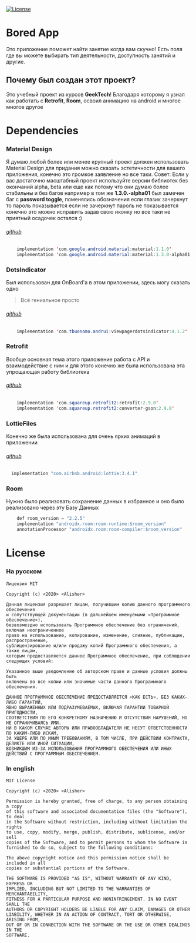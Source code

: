 [![License](https://img.shields.io/badge/License-MIT-brightgreen.svg)](https://opensource.org/licenses/MIT)
# Bored App
Это приложение поможет найти занятие когда вам скучно! Есть поля где вы можете выбирать тип деятельности, доступность занятий и другие.

## Почему был создан этот проект?
Это учебный проект из курсов **GeekTech**! Благодаря которому я узнал как работать с **Retrofit**, **Room**, освоил анимацию на android и многое многое другое

# Dependencies

### Material Design
Я думаю любой более или менее крупный проект должен использовать Material Design для придания можно сказать эстетичности для вашего приложения, конечно это громкое заявление но все таки.
Совет: Если у вас достаточно масштабный проект используйте версии библиотек без окончаний alpha, beta или еще как потому что они думаю более стабильны и без багов например в том же **1.3.0.-alpha01** был замечен баг с **password toggle**, поменялись обозначения если глазик зачеркнут то пароль показывается если не зачеркнут пароль не показывается конечно это можно исправить задав свою иконку но все таки не приятный осадочек остался :)
###### [github](https://github.com/material-components/material-components-android)
```java
    implementation 'com.google.android.material:material:1.1.0'
    implementation 'com.google.android.material:material:1.3.0-alpha01'
```

### DotsIndicator
Был использован для OnBoard'а в этом приложении, здесь могу сказать одно 
> Всё гениальное просто
###### [github](https://github.com/tommybuonomo/dotsindicator) 
```java
    implementation 'com.tbuonomo.andrui:viewpagerdotsindicator:4.1.2'
```

### Retrofit
Вообще основная тема этого приложение работа с API и взаимодействие с ним и для этого конечно же была использована эта упрощающая работу библиотека
###### [github](https://github.com/square/retrofit)
```java
    implementation 'com.squareup.retrofit2:retrofit:2.9.0'
    implementation 'com.squareup.retrofit2:converter-gson:2.9.0'
```

### LottieFiles
Конечно же была использована для очень ярких анимаций в приложении
###### [github](https://github.com/LottieFiles/lottie-android)
```java
  implementation "com.airbnb.android:lottie:3.4.1"
```

### Room
Нужно было реализовать сохранение данных в избранное и оно было реализовано через эту Базу Данных
```java
    def room_version = "2.2.5"
    implementation "androidx.room:room-runtime:$room_version"
    annotationProcessor "androidx.room:room-compiler:$room_version"
```

# License

### На русском
    Лицензия MIT

    Copyright (c) <2020> <Alisher>

    Данная лицензия разрешает лицам, получившим копию данного программного обеспечения 
    и сопутствующей документации (в дальнейшем именуемыми «Программное обеспечение»), 
    безвозмездно использовать Программное обеспечение без ограничений, включая неограниченное 
    право на использование, копирование, изменение, слияние, публикацию, распространение, 
    сублицензирование и/или продажу копий Программного обеспечения, а также лицам, 
    которым предоставляется данное Программное обеспечение, при соблюдении следующих условий:

    Указанное выше уведомление об авторском праве и данные условия должны быть 
    включены во все копии или значимые части данного Программного обеспечения.

    ДАННОЕ ПРОГРАММНОЕ ОБЕСПЕЧЕНИЕ ПРЕДОСТАВЛЯЕТСЯ «КАК ЕСТЬ», БЕЗ КАКИХ-ЛИБО ГАРАНТИЙ, 
    ЯВНО ВЫРАЖЕННЫХ ИЛИ ПОДРАЗУМЕВАЕМЫХ, ВКЛЮЧАЯ ГАРАНТИИ ТОВАРНОЙ ПРИГОДНОСТИ,
    СООТВЕТСТВИЯ ПО ЕГО КОНКРЕТНОМУ НАЗНАЧЕНИЮ И ОТСУТСТВИЯ НАРУШЕНИЙ, НО НЕ ОГРАНИЧИВАЯСЬ ИМИ.
    НИ В КАКОМ СЛУЧАЕ АВТОРЫ ИЛИ ПРАВООБЛАДАТЕЛИ НЕ НЕСУТ ОТВЕТСТВЕННОСТИ ПО КАКИМ-ЛИБО ИСКАМ, 
    ЗА УЩЕРБ ИЛИ ПО ИНЫМ ТРЕБОВАНИЯМ, В ТОМ ЧИСЛЕ, ПРИ ДЕЙСТВИИ КОНТРАКТА, ДЕЛИКТЕ ИЛИ ИНОЙ СИТУАЦИИ,
    ВОЗНИКШИМ ИЗ-ЗА ИСПОЛЬЗОВАНИЯ ПРОГРАММНОГО ОБЕСПЕЧЕНИЯ ИЛИ ИНЫХ ДЕЙСТВИЙ С ПРОГРАММНЫМ ОБЕСПЕЧЕНИЕМ.
    
### In english
    MIT License
    
    Copyright (c) <2020> <Alisher>

    Permission is hereby granted, free of charge, to any person obtaining a copy
    of this software and associated documentation files (the "Software"), to deal
    in the Software without restriction, including without limitation the rights
    to use, copy, modify, merge, publish, distribute, sublicense, and/or sell
    copies of the Software, and to permit persons to whom the Software is
    furnished to do so, subject to the following conditions:

    The above copyright notice and this permission notice shall be included in all
    copies or substantial portions of the Software.

    THE SOFTWARE IS PROVIDED "AS IS", WITHOUT WARRANTY OF ANY KIND, EXPRESS OR
    IMPLIED, INCLUDING BUT NOT LIMITED TO THE WARRANTIES OF MERCHANTABILITY,
    FITNESS FOR A PARTICULAR PURPOSE AND NONINFRINGEMENT. IN NO EVENT SHALL THE
    AUTHORS OR COPYRIGHT HOLDERS BE LIABLE FOR ANY CLAIM, DAMAGES OR OTHER
    LIABILITY, WHETHER IN AN ACTION OF CONTRACT, TORT OR OTHERWISE, ARISING FROM,
    OUT OF OR IN CONNECTION WITH THE SOFTWARE OR THE USE OR OTHER DEALINGS IN THE
    SOFTWARE.
